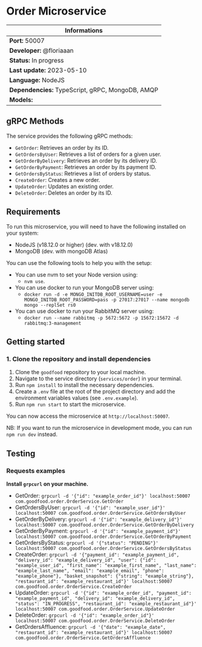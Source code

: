 # Order Microservice

| Informations                                      |
| ------------------------------------------------- |
| **Port:** 50007                                   |
| **Developer:** @floriaaan                         |
| **Status:** In progress                           |
| **Last update:** 2023-05-10                       |
| **Language:** NodeJS                              |
| **Dependencies:** TypeScript, gRPC, MongoDB, AMQP |
| **Models:**                                       |

## gRPC Methods

The service provides the following gRPC methods:

- `GetOrder`: Retrieves an order by its ID.
- `GetOrdersByUser`: Retrieves a list of orders for a given user.
- `GetOrderByDelivery`: Retrieves an order by its delivery ID.
- `GetOrderByPayment`: Retrieves an order by its payment ID.
- `GetOrdersByStatus`: Retrieves a list of orders by status.
- `CreateOrder`: Creates a new order.
- `UpdateOrder`: Updates an existing order.
- `DeleteOrder`: Deletes an order by its ID.

## Requirements

To run this microservice, you will need to have the following installed on your system:

- NodeJS (v18.12.0 or higher) (dev. with v18.12.0)
- MongoDB (dev. with mongoDB Atlas)

You can use the following tools to help you with the setup:

- You can use nvm to set your Node version using:
  - `nvm use`.
- You can use docker to run your MongoDB server using:
  - `docker run -d -e MONGO_INITDB_ROOT_USERNAME=user -e MONGO_INITDB_ROOT_PASSWORD=pass -p 27017:27017 --name mongodb mongo --replSet rs0`
- You can use docker to run your RabbitMQ server using:
  - `docker run --name rabbitmq -p 5672:5672 -p 15672:15672 -d rabbitmq:3-management`

## Getting started

### 1. Clone the repository and install dependencies

1. Clone the `goodfood` repository to your local machine.
2. Navigate to the service directory (`services/order`) in your terminal.
3. Run `npm install` to install the necessary dependencies.
4. Create a `.env` file at the root of the project directory and add the environment variables values (see `.env.example`).
5. Run `npm run start` to start the microservice.

You can now access the microservice at `http://localhost:50007`.

NB: If you want to run the microservice in development mode, you can run `npm run dev` instead.

## Testing

### Requests examples

**Install `grpcurl` on your machine.**

- GetOrder: `grpcurl -d '{"id": "example_order_id"}' localhost:50007 com.goodfood.order.OrderService.GetOrder`
- GetOrdersByUser: `grpcurl -d '{"id": "example_user_id"}' localhost:50007 com.goodfood.order.OrderService.GetOrdersByUser`
- GetOrderByDelivery: `grpcurl -d '{"id": "example_delivery_id"}' localhost:50007 com.goodfood.order.OrderService.GetOrderByDelivery`
- GetOrderByPayment: `grpcurl -d '{"id": "example_payment_id"}' localhost:50007 com.goodfood.order.OrderService.GetOrderByPayment`
- GetOrdersByStatus: `grpcurl -d '{"status": "PENDING"}' localhost:50007 com.goodfood.order.OrderService.GetOrdersByStatus`
- CreateOrder: `grpcurl -d '{"payment_id": "example_payment_id", "delivery_id": "example_delivery_id", "user": {"id": "example_user_id", "first_name": "example_first_name", "last_name": "example_last_name", "email": "example_email", "phone": "example_phone"}, "basket_snapshot": {"string": "example_string"}, "restaurant_id": "example_restaurant_id"}' localhost:50007 com.goodfood.order.OrderService.CreateOrder`
- UpdateOrder: `grpcurl -d '{"id": "example_order_id", "payment_id": "example_payment_id", "delivery_id": "example_delivery_id", "status": "IN_PROGRESS", "restaurant_id": "example_restaurant_id"}' localhost:50007 com.goodfood.order.OrderService.UpdateOrder`
- DeleteOrder: `grpcurl -d '{"id": "example_order_id"}' localhost:50007 com.goodfood.order.OrderService.DeleteOrder`
- GetOrdersAffluence: `grpcurl -d '{"date": "example_date", "restaurant_id": "example_restaurant_id"}' localhost:50007 com.goodfood.order.OrderService.GetOrdersAffluence`
